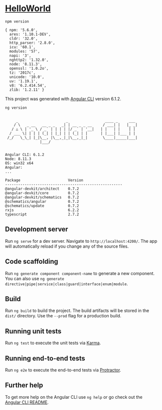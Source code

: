 # [HelloWorld](https://angular.io/guide/quickstart)
`npm version`
```
{ npm: '5.6.0',
  ares: '1.10.1-DEV',
  cldr: '32.0',
  http_parser: '2.8.0',
  icu: '60.1',
  modules: '57',
  napi: '3',
  nghttp2: '1.32.0',
  node: '8.11.3',
  openssl: '1.0.2o',
  tz: '2017c',
  unicode: '10.0',
  uv: '1.19.1',
  v8: '6.2.414.54',
  zlib: '1.2.11' }
```

This project was generated with [Angular CLI](https://github.com/angular/angular-cli) version 6.1.2.

`ng version`
```                                              

     _                      _                 ____ _     ___
    / \   _ __   __ _ _   _| | __ _ _ __     / ___| |   |_ _|
   / △ \ | '_ \ / _` | | | | |/ _` | '__|   | |   | |    | |
  / ___ \| | | | (_| | |_| | | (_| | |      | |___| |___ | |
 /_/   \_\_| |_|\__, |\__,_|_|\__,_|_|       \____|_____|___|
                |___/                                        


Angular CLI: 6.1.2                                           
Node: 8.11.3                                                 
OS: win32 x64                                                
Angular:                                                     
...                                                          

Package                      Version                         
------------------------------------------------------       
@angular-devkit/architect    0.7.2                           
@angular-devkit/core         0.7.2                           
@angular-devkit/schematics   0.7.2                           
@schematics/angular          0.7.2                           
@schematics/update           0.7.2                           
rxjs                         6.2.2                           
typescript                   2.7.2                           
```

## Development server

Run `ng serve` for a dev server. Navigate to `http://localhost:4200/`. The app will automatically reload if you change any of the source files.

## Code scaffolding

Run `ng generate component component-name` to generate a new component. You can also use `ng generate directive|pipe|service|class|guard|interface|enum|module`.

## Build

Run `ng build` to build the project. The build artifacts will be stored in the `dist/` directory. Use the `--prod` flag for a production build.

## Running unit tests

Run `ng test` to execute the unit tests via [Karma](https://karma-runner.github.io).

## Running end-to-end tests

Run `ng e2e` to execute the end-to-end tests via [Protractor](http://www.protractortest.org/).

## Further help

To get more help on the Angular CLI use `ng help` or go check out the [Angular CLI README](https://github.com/angular/angular-cli/blob/master/README.md).
